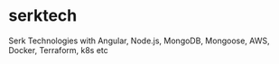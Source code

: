 # serktech
Serk Technologies with Angular, Node.js, MongoDB, Mongoose, AWS, Docker, Terraform, k8s etc
